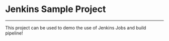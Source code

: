 # Jenkins Sample Project
---

This project can be used to demo the use of Jenkins Jobs and build pipeline!